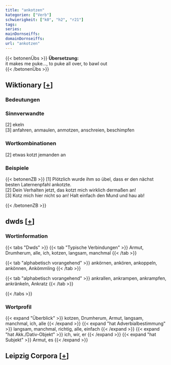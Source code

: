 ```yaml
---
title: "ankotzen"
kategorien: ["Verb"]
schwierigkeit: ["k0", "h2", "r21"]
tags:
series:
mainDornseiffs:
domainDornseiffs:
url: "ankotzen"
---
```


{{< betonenÜbs >}}
**Übersetzung:**  
it makes me puke..., to puke all over, to bawl out  
{{< /betonenÜbs >}}

## Wiktionary [[+](https://de.wiktionary.org/wiki/ankotzen)]

### Bedeutungen

### Sinnverwandte
[2] ekeln  
[3] anfahren, anmaulen, anmotzen, anschreien, beschimpfen  

### Wortkombinationen
[2] etwas kotzt jemanden an  

### Beispiele
{{< betonenZB >}}
[1] Plötzlich wurde ihm so übel, dass er den nächst besten Laternenpfahl ankotzte.  
[2] Dein Verhalten jetzt, das kotzt mich wirklich dermaßen an!  
[3] Kotz mich hier nicht so an! Halt einfach den Mund und hau ab!  

{{< /betonenZB >}}


## dwds [[+](https://www.dwds.de/wb/ankotzen)]

### Wortinformation
{{< tabs "Dwds" >}}
{{< tab "Typische Verbindungen" >}}
Armut, Drumherum, alle, ich, kotzen, langsam, manchmal
{{< /tab >}}

{{< tab "alphabetisch vorangehend" >}}
ankörnen, ankören, ankoppeln, ankönnen, Ankömmling
{{< /tab >}}

{{< tab "alphabetisch vorangehend" >}}
ankrallen, ankrampen, ankrampfen, ankränkeln, Ankratz
{{< /tab >}}

{{< /tabs >}}

### Wortprofil
{{< expand "Überblick" >}} kotzen, Drumherum, Armut, langsam, manchmal, ich, alle {{< /expand >}}
{{< expand "hat Adverbialbestimmung" >}} langsam, manchmal, richtig, alle, einfach {{< /expand >}}
{{< expand "hat Akk./Dativ-Objekt" >}} ich, wir, er {{< /expand >}}
{{< expand "hat Subjekt" >}} Armut, es {{< /expand >}}

## Leipzig Corpora [[+](https://corpora.uni-leipzig.de/en/res?word=ankotzen&corpusId=deu_newscrawl-public_2018)]

